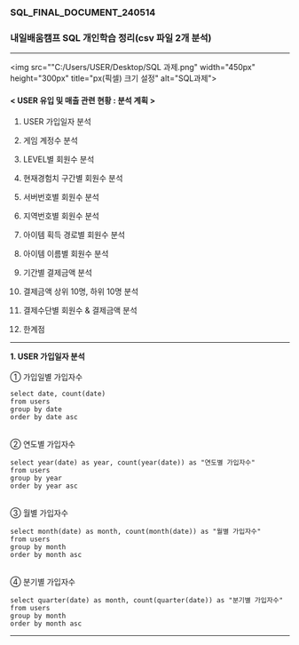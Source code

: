 ### SQL_FINAL_DOCUMENT_240514
### 내일배움캠프 SQL 개인학습 정리(csv 파일 2개 분석)
*** 

<img src=""C:/Users/USER/Desktop/SQL 과제.png" width="450px" height="300px" title="px(픽셀) 크기 설정" alt="SQL과제"></img><br/>

#### < USER 유입 및 매출 관련 현황 : 분석 계획 > 

1. USER 가입일자 분석

2. 게임 계정수 분석

3. LEVEL별 회원수 분석

4. 현재경험치 구간별 회원수 분석

5. 서버번호별 회원수 분석

6. 지역번호별 회원수 분석

7. 아이템 획득 경로별 회원수 분석

8. 아이템 이름별 회원수 분석

9. 기간별 결제금액 분석

10. 결제금액 상위 10명, 하위 10명 분석

11. 결제수단별 회원수 & 결제금액 분석

12. 한계점 
***

__1. USER 가입일자 분석__
<br/><br/>
   ① 가입일별 가입자수
<pre><code>select date, count(date)
from users 
group by date
order by date asc</code></pre>


<br/>
   ② 연도별 가입자수
<pre><code>select year(date) as year, count(year(date)) as "연도별 가입자수"
from users
group by year 
order by year asc</code></pre>


<br/>
   ③ 월별 가입자수
<pre><code>select month(date) as month, count(month(date)) as "월별 가입자수"
from users 
group by month
order by month asc</code></pre>


<br/>
   ④ 분기별 가입자수 
<pre><code>select quarter(date) as month, count(quarter(date)) as "분기별 가입자수"
from users 
group by month
order by month asc</code></pre>


***



